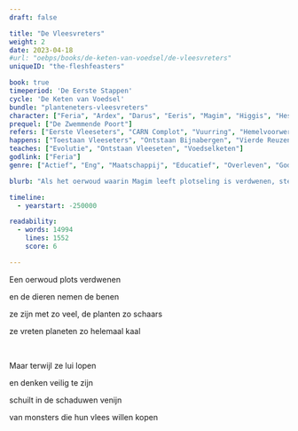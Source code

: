 ```yaml
---
draft: false

title: "De Vleesvreters"
weight: 2
date: 2023-04-18
#url: "oebps/books/de-keten-van-voedsel/de-vleesvreters"
uniqueID: "the-fleshfeasters"

book: true
timeperiod: 'De Eerste Stappen'
cycle: 'De Keten van Voedsel'
bundle: "planteneters-vleesvreters"
character: ["Feria", "Ardex", "Darus", "Eeris", "Magim", "Higgis", "Hespryhond"]
prequel: ["De Zwemmende Poort"]
refers: ["Eerste Vleeseters", "CARN Complot", "Vuurring", "Hemelvoorwerpen", "Zielscheurder", "Eeuwig Leven", "Nachtrivier", "Aparantrivier", "Onmogelijke Muur van Darus", "Somsgevuld", "Saurzee", "Mond van Din", "Origina"]
happens: ["Toestaan Vleeseters", "Ontstaan Bijnabergen", "Vierde Reuzenuitsterving", "Losbreken Volarde"]
teaches: ["Evolutie", "Ontstaan Vleeseten", "Voedselketen"]
godlink: ["Feria"]
genre: ["Actief", "Eng", "Maatschappij", "Educatief", "Overleven", "Goden", "Reizen", "Biologie"]

blurb: "Als het oerwoud waarin Magim leeft plotseling is verdwenen, steekt hij de Nachtrivier over om een nieuw thuis te vinden. Precies de plek waarover geruchten bestaan dat er vreselijke monsters zouden leven."

timeline:
  - yearstart: -250000

readability:
  - words: 14994
    lines: 1552
    score: 6

---
```


Een oerwoud plots verdwenen

en de dieren nemen de benen

ze zijn met zo veel, de planten zo schaars

ze vreten planeten zo helemaal kaal

&nbsp;

Maar terwijl ze lui lopen

en denken veilig te zijn

schuilt in de schaduwen venijn

van monsters die hun vlees willen kopen